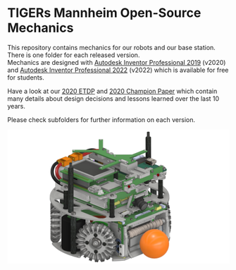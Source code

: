 # TIGERs Mannheim Open-Source Mechanics

This repository contains mechanics for our robots and our base station. There is one folder for each released version.  
Mechanics are designed with [Autodesk Inventor Professional 2019](https://www.autodesk.com/education/free-software/inventor-professional)  (v2020) and [Autodesk Inventor Professional 2022](https://www.autodesk.com/education/free-software/inventor-professional) (v2022) which is available for free for students.

Have a look at our [2020 ETDP](https://tigers-mannheim.de/download/tdps/2020_ETDP_TIGERS.pdf) and [2020 Champion Paper](https://download.tigers-mannheim.de/papers/2021-RoboCup-Champion.pdf) which contain many details about design decisions and lessons learned over the last 10 years.

Please check subfolders for further information on each version.

![v2022 Robot](/v2022/Inventor/Renderings/HBG-Roboter%20v2022.png "v2022 Robot")
